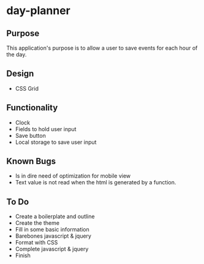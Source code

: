 # day-planner

## Purpose

This application's purpose is to allow a user to save events for each hour of the day.

## Design 

* CSS Grid

## Functionality

* Clock
* Fields to hold user input
* Save button
* Local storage to save user input

## Known Bugs

* Is in dire need of optimization for mobile view
* Text value is not read when the html is generated by a function.

## To Do

* Create a boilerplate and outline
* Create the theme
* Fill in some basic information
* Barebones javascript & jquery
* Format with CSS
* Complete javascript & jquery
* Finish